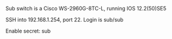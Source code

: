 Sub switch is a Cisco WS-2960G-8TC-L, running IOS 12.2(50)SE5

SSH into 192.168.1.254, port 22. Login is sub/sub

Enable secret: sub
